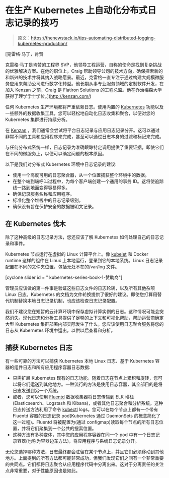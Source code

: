 # 在生产 Kubernetes 上自动化分布式日志记录的技巧

> 原文：<https://thenewstack.io/tips-automating-distributed-logging-kubernetes-production/>

[](http://kenzan.com/)

 [克雷格·马丁，肯赞

克雷格·马丁是肯赞的工程界 SVP，他领导工程运营，自称的使命是找到复杂挑战的优雅解决方案。在他的职位上，Craig 帮助领导公司的技术方向，确保探索新的和新兴的技术并将其纳入战略愿景。最近，克雷格一直专注于通过构建大规模微服务应用来帮助公司进行数字化转型。他长期从事专业服务领域的定制软件开发，在加入 Kenzan 之前，Craig 是 Flatiron Solutions 的工程总监。他在乔治梅森大学获得了理学学士学位。](http://kenzan.com/) [](http://kenzan.com/)

任何 Kubernetes 生产环境都将严重依赖日志。使用内置的 [Kubernetes](/category/kubernetes/) 功能以及一些额外的数据收集工具，您可以轻松地自动化日志收集和聚合，以便对您的 Kubernetes 集群进行持续分析。

在 [Kenzan](https://kenzan.com/) ，我们通常会尝试将平台日志记录与应用日志记录分开。这可以通过非常不同的工具和应用程序来完成，甚至可以通过日志本身的过滤和标记来完成。

与任何分布式系统一样，日志记录为准确跟踪特定调用提供了重要证据，即使它们在不同的微服务上，以便可以确定问题的根本原因。

以下是我们对分布式 Kubernetes 环境中日志记录的建议:

*   使用一个高度可用的日志聚合器，从一个位置捕获整个环境中的数据。
*   在整个端到端呼叫过程中，为每个客户端创建一个通用的事务 ID。这将使追踪线一路到地面变得容易得多。
*   确保记录服务名称和应用程序。
*   标准化整个堆栈中的日志记录级别。
*   确保没有旨在保护安全的数据被明文记录。

## 在 Kubernetes 伐木

除了这种高级的日志记录方法，您还应该了解 Kubernetes 如何处理自己的日志记录和事件。

Kubernetes 节点运行在虚拟的 Linux 计算平台上。像 [kubelet](https://kubernetes.io/docs/reference/generated/kubelet/) 和 Docker runtime 这样的组件在 Linux 上本地运行，登录到它的本地系统。Linux 日志记录配置在不同的文件夹位置，包括无处不在的/var/log 文件。

[cyclone slider id = " kubernetes-series-book-1-赞助商"]

管理员应该做的第一件事是验证这些日志文件的日志轮转，以及所有其他杂项 Linux 日志。Kubernetes 的文档为文件轮换提供了很好的建议。即使您打算用替代机制替换本地日志记录机制，也应该检查日志记录配置。

我们不建议您在短暂的云计算环境中保存虚拟计算实例的日志。这种情况可能会突然消失。现代日志和分析工具提供了足够的上下文和可视化帮助，帮助运营商确定大型 Kubernetes 集群部署内部实际发生了什么。您应该使用日志聚合服务将您的日志从 Kubernetes 环境中运出，以供以后查看和分析。

## 捕获 Kubernetes 日志

有一些可靠的方法可以捕获 Kubernetes 本地 Linux 日志、基于 Kubernetes 容器的组件日志和所有应用程序容器日志数据:

*   只需扩展 Kubernetes 现有的日志功能。随着日志在节点上累积和旋转，您可以将它们运送到其他地方。一种流行的方法是使用日志容器，其全部目的是将日志发送到另一个系统。
*   或者，您可以使用 [Fluentd](https://www.fluentd.org/) 数据收集器将日志传输到 ELK 堆栈(Elasticsearch、Logstash 和 Kibana)，或者其他日志聚合和分析系统。这种日志传送方法利用了命令 [kubectl](https://kubernetes.io/docs/reference/kubectl/overview/) logs。您可以在每个节点上都有一个带有 Fluentd 容器的日志记录 pod(Kubernetes 通过 DaemonSets 的概念简化了这一过程)。Fluentd 将被配置为(通过 configmap)读取每个节点的所有日志位置，并将它们聚集到一个公共的搜索位置。
*   这种方法有多种变体，其中您的应用程序容器在同一个 pod 中有一个日志记录容器(也称为容器边车方法)，将应用程序与系统日志记录分开。

无论您选择哪种方法，日志最终都会驻留在某个节点上，并且它们必须移动到其他地方。上面提到的所有方法都可能非常成功，但我们发现它们之间有一个非常重要的共同点。它们都将日志聚合从应用程序代码中分离出来。这对于分离责任的关注点非常重要，对于性能原因也是如此。

<svg xmlns:xlink="http://www.w3.org/1999/xlink" viewBox="0 0 68 31" version="1.1"><title>Group</title> <desc>Created with Sketch.</desc></svg>